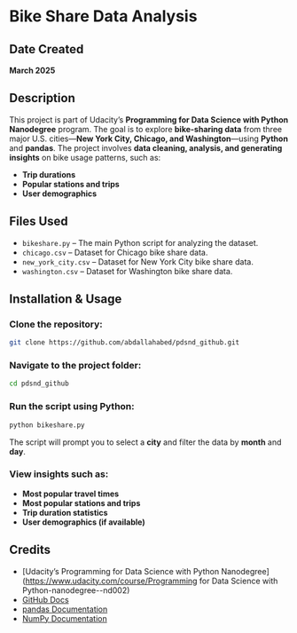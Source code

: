 # **Bike Share Data Analysis**

## **Date Created**  
**March 2025**

## **Description**  
This project is part of Udacity’s **Programming for Data Science with Python Nanodegree** program. The goal is to explore **bike-sharing data** from three major U.S. cities—**New York City, Chicago, and Washington**—using **Python** and **pandas**. The project involves **data cleaning, analysis, and generating insights** on bike usage patterns, such as:
- **Trip durations**
- **Popular stations and trips**
- **User demographics**

## **Files Used**  
- `bikeshare.py` – The main Python script for analyzing the dataset.
- `chicago.csv` – Dataset for Chicago bike share data.
- `new_york_city.csv` – Dataset for New York City bike share data.
- `washington.csv` – Dataset for Washington bike share data.

## **Installation & Usage**  
### **Clone the repository:**
```bash
git clone https://github.com/abdallahabed/pdsnd_github.git
```

### **Navigate to the project folder:**
```bash
cd pdsnd_github
```

### **Run the script using Python:**
```bash
python bikeshare.py
```

The script will prompt you to select a **city** and filter the data by **month** and **day**.

### **View insights such as:**
- **Most popular travel times**
- **Most popular stations and trips**
- **Trip duration statistics**
- **User demographics (if available)**

## **Credits**  
- [Udacity’s Programming for Data Science with Python Nanodegree](https://www.udacity.com/course/Programming for Data Science with Python-nanodegree--nd002)
- [GitHub Docs](https://docs.github.com/)
- [pandas Documentation](https://pandas.pydata.org/docs/)
- [NumPy Documentation](https://numpy.org/doc/)
